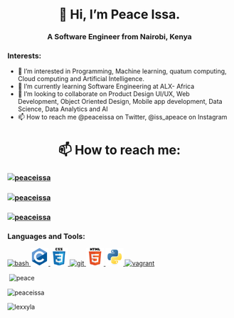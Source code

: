 <h1 align="center">👋 Hi, I’m Peace Issa.
  
<h3 align="center">A Software Engineer from Nairobi, Kenya</h3>

<h3 align="left">Interests:</h3>

- 👀 I’m interested in Programming, Machine learning, quatum computing, Cloud computing and Artificial Intelligence.
- 🌱 I’m currently learning Software Engineering at ALX- Africa
- 💞️ I’m looking to collaborate on Product Design UI/UX, Web Development, Object Oriented Design, Mobile app development, Data Science, Data Analytics and AI
- 📫 How to reach me @peaceissa on Twitter, @iss_apeace on Instagram


  
<h1 align="center">📫 How to reach me:</h3>
<p align="left">
<h3 align="left"><a href="https://www.linkedin.com/in/peace-issa-7a9182234/" target="blank"><img align="center" src="https://raw.githubusercontent.com/rahuldkjain/github-profile-readme-generator/master/src/images/icons/Social/linked-in-alt.svg" alt="peaceissa" height="30" width="40" /></a>  <h3 align="left"><a href="https://www.twitter.com/peaceissa" target="blank"><img align="center" src="https://raw.githubusercontent.com/rahuldkjain/github-profile-readme-generator/master/src/images/icons/Social/twitter.svg" alt="peaceissa" height="30" width="40" /></a>
<h3 align="left">
<a href="https://www.instagram.com/iss_apeace/" target="blank"><img align="center" src="https://raw.githubusercontent.com/rahuldkjain/github-profile-readme-generator/master/src/images/icons/Social/instagram.svg" alt="peaceissa" height="30" width="40" /></a>

<h3 align="left">Languages and Tools:</h3>

<p align="left"> <a href="https://www.gnu.org/software/bash/" target="_blank" rel="noreferrer"> 
  <img src="https://www.vectorlogo.zone/logos/gnu_bash/gnu_bash-icon.svg" alt="bash" width="40" height="40"/> 
  </a> <a href="https://www.cprogramming.com/" target="_blank" rel="noreferrer"> 
  <img src="https://raw.githubusercontent.com/devicons/devicon/master/icons/c/c-original.svg" alt="c" width="40" height="40"/> </a>
  <a href="https://www.w3schools.com/css/" target="_blank" rel="noreferrer">
  <img src="https://raw.githubusercontent.com/devicons/devicon/master/icons/css3/css3-original-wordmark.svg" alt="css3" width="40" height="40"/> </a> 
  <a href="https://git-scm.com/" target="_blank" rel="noreferrer"> 
  <img src="https://www.vectorlogo.zone/logos/git-scm/git-scm-icon.svg" alt="git" width="40" height="40"/> </a> 
  <a href="https://www.w3.org/html/" target="_blank" rel="noreferrer"> 
  <img src="https://raw.githubusercontent.com/devicons/devicon/master/icons/html5/html5-original-wordmark.svg" alt="html5" width="40" height="40"/> </a>
  <a href="https://www.python.org" target="_blank" rel="noreferrer"> 
  <img src="https://raw.githubusercontent.com/devicons/devicon/master/icons/python/python-original.svg" alt="python" width="40" height="40"/> </a> 
  <a href="https://www.vagrantup.com/" target="_blank" rel="noreferrer">
  <img src="https://www.vectorlogo.zone/logos/vagrantup/vagrantup-icon.svg" alt="vagrant" width="40" height="40"/> </a> 
  </p>
  
<p>&nbsp;<img align="center" src="https://github-readme-stats.vercel.app/api?username=peaceissa&show_icons=true&locale=en" alt="peace" /></p>



<p><img align="center" src="https://github-readme-streak-stats.herokuapp.com/?user=peaceissa&" alt="peaceissa" /></p>
  
<p><img align="center" src="https://github-readme-stats.vercel.app/api/top-langs?username=peaceissa&show_icons=true&locale=en&layout=compact" alt="lexxyla" /></p>
<!---
peaceissa/peaceissa is a ✨ special ✨ repository because its `README.md` (this file) appears on your GitHub profile.
You can click the Preview link to take a look at your changes.
--->
